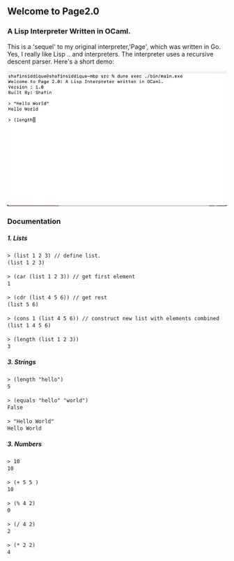 ## Welcome to Page2.0

### A Lisp Interpreter Written in OCaml.
This is a 'sequel' to my original interpreter,'Page', which was written in Go. Yes, I really like Lisp .. and interpreters. The interpreter uses a recursive descent parser. Here's a short demo:

![Lisp Demo](./demo/page2.0-demo.gif)


### Documentation

##### 1. Lists

```
> (list 1 2 3) // define list.
(list 1 2 3)

> (car (list 1 2 3)) // get first element
1

> (cdr (list 4 5 6)) // get rest
(list 5 6)

> (cons 1 (list 4 5 6)) // construct new list with elements combined
(list 1 4 5 6)

> (length (list 1 2 3))
3
```



##### 3. Strings

```
> (length "hello")
5

> (equals "hello" "world")
False

> "Hello World"
Hello World
```

##### 3. Numbers

```
> 10
10

> (+ 5 5 )
10

> (% 4 2)
0

> (/ 4 2)
2

> (* 2 2)
4
```
